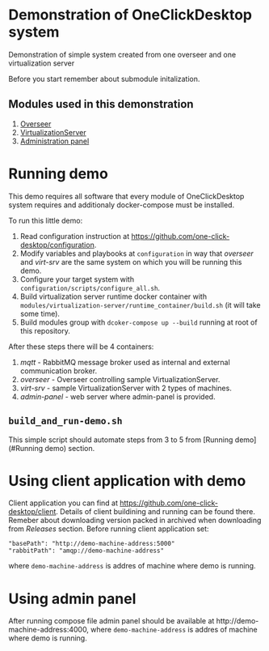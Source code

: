 # Demonstration of OneClickDesktop system
Demonstration of simple system created from one overseer and one virtualization server

Before you start remember about submodule initalization.

## Modules used in this demonstration
1. [Overseer](https://github.com/one-click-desktop/overseer)
2. [VirtualizationServer](https://github.com/one-click-desktop/virtualization-server)
3. [Administration panel](https://github.com/one-click-desktop/admin-panel)

# Running demo

This demo requires all software that every module of OneClickDesktop system requires and additionaly docker-compose must be installed.

To run this little demo:
1. Read configuration instruction at https://github.com/one-click-desktop/configuration.
2. Modify variables and playbooks at `configuration` in way that *overseer* and *virt-srv* are the same system on which you will be running this demo.
3. Configure your target system with `configuration/scripts/configure_all.sh`.
4. Build virtualization server runtime docker container with `modules/virtualization-server/runtime_container/build.sh` (it will take some time).
5. Build modules group with `dcoker-compose up --build` running at root of this repository.

After these steps there will be 4 containers:
1. *mqtt* - RabbitMQ message broker used as internal and external communication broker.
2. *overseer* - Overseer controlling sample VirtualizationServer.
3. *virt-srv* - sample VirtualizationServer with 2 types of machines.
4. *admin-panel* - web server where admin-panel is provided.

## `build_and_run-demo.sh`

This simple script should automate steps from 3 to 5 from [Running demo](#Running demo) section.

# Using client application with demo

Client application you can find at https://github.com/one-click-desktop/client.
Details of client buildining and running can be found there.
Remeber about downloading version packed in archived when downloading from *Releases* section.
Before running client application set:
```
"basePath": "http://demo-machine-address:5000"
"rabbitPath": "amqp://demo-machine-address"
```
where `demo-machine-address` is addres of machine where demo is running.


# Using admin panel

After running compose file admin panel should be available at http://demo-machine-address:4000,
where `demo-machine-address` is addres of machine where demo is running.



